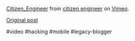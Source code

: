 <!--
date: '2008-07-27'
published: true
slug: 2008-07-sim-card-hacking_27
time_to_read: 5
title: SIM card hacking..
-->

  
[Citizen\_Engineer](http://www.vimeo.com/1404007?pg=embed&sec=1404007) from [citizen engineer](http://www.vimeo.com/user610219?pg=embed&sec=1404007) on [Vimeo](http://vimeo.com?pg=embed&sec=1404007).

[Original post](https://ysfk.blogspot.com/2008/07/sim-card-hacking_27.html)

#video #hacking #mobile #legacy-blogger 
